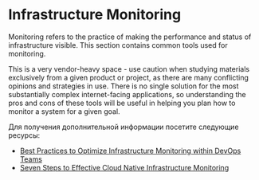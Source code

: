 # Infrastructure Monitoring

Monitoring refers to the practice of making the performance and status of infrastructure visible. This section contains common tools used for monitoring.

This is a very vendor-heavy space - use caution when studying materials exclusively from a given product or project, as there are many conflicting opinions and strategies in use. There is no single solution for the most substantially complex internet-facing applications, so understanding the pros and cons of these tools will be useful in helping you plan how to monitor a system for a given goal.

Для получения дополнительной информации посетите следующие ресурсы:

- [Best Practices to Optimize Infrastructure Monitoring within DevOps Teams](https://thenewstack.io/best-practices-to-optimize-infrastructure-monitoring-within-devops-teams/)
- [Seven Steps to Effective Cloud Native Infrastructure Monitoring](https://thenewstack.io/seven-steps-to-effective-cloud-native-infrastructure-monitoring/)
